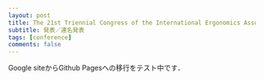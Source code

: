 ```yaml
---
layout: post
title: The 21st Triennial Congress of the International Ergonomics Association (IEA2021)
subtitle: 発表／連名発表
tags: [conference]
comments: false
---
```

Google siteからGithub Pagesへの移行をテスト中です．
